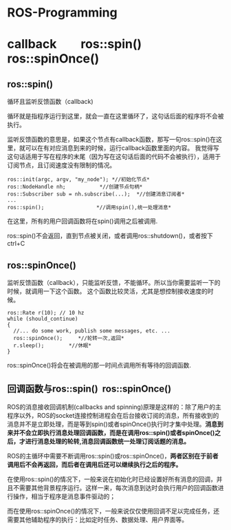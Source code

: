 # ROS-Programming

# callback&ensp;&ensp;&ensp;&ensp;ros::spin()&ensp;&ensp;&ensp;&ensp;ros::spinOnce()
## ros::spin()
循环且监听反馈函数（callback)

循环就是指程序运行到这里，就会一直在这里循环了，这句话后面的程序将不会被执行。

监听反馈函数的意思是，如果这个节点有callback函数，那写一句ros::spin()在这里，就可以在有对应消息到来的时候，运行callback函数里面的内容。
我觉得写这句话适用于写在程序的末尾（因为写在这句话后面的代码不会被执行），适用于订阅节点，且订阅速度没有限制的情况。
```
ros::init(argc, argv, "my_node"); *//初始化节点*
ros::NodeHandle nh;           *//创建节点句柄*
ros::Subscriber sub = nh.subscribe(...);  *//创建消息订阅者*
...
ros::spin();                 *//调用spin(),统一处理消息*
```
在这里，所有的用户回调函数将在spin()调用之后被调用.

ros::spin()不会返回，直到节点被关闭，或者调用ros::shutdown()，或者按下ctrl+C


## ros::spinOnce()
监听反馈函数（callback），只能监听反馈，不能循环。所以当你需要监听一下的时候，就调用一下这个函数。
这个函数比较灵活，尤其是想控制接收速度的时候。
```
ros::Rate r(10); // 10 hz
while (should_continue)
{
  //... do some work, publish some messages, etc. ...
  ros::spinOnce();     *//轮转一次,返回*
  r.sleep();        *//休眠*
}
```
ros::spinOnce()将会在被调用的那一时间点调用所有等待的回调函数.


## 回调函数与ros::spin()  ros::spinOnce()

ROS的消息接收回调机制(callbacks and spinning)原理是这样的：除了用户的主程序以外，ROS的socket连接控制进程会在后台接收订阅的消息，所有接收到的消息并不是立即处理，而是等到spin()或者spinOnce()执行时才集中处理。**消息到来并不会立即执行消息处理回调函数，而是在调用ros::spin()或者spinOnce()之后，才进行消息处理的轮转,消息回调函数统一处理订阅话题的消息。**

ROS的主循环中需要不断调用ros::spin()或ros::spinOnce()，**两者区别在于前者调用后不会再返回，而后者在调用后还可以继续执行之后的程序。**

在使用ros::spin()的情况下，一般来说在初始化时已经设置好所有消息的回调，并且不需要其他背景程序运行。这样一来，每次消息到达时会执行用户的回调函数进行操作，相当于程序是消息事件驱动的；

而在使用ros::spinOnce()的情况下，一般来说仅仅使用回调不足以完成任务，还需要其他辅助程序的执行：比如定时任务、数据处理、用户界面等。
